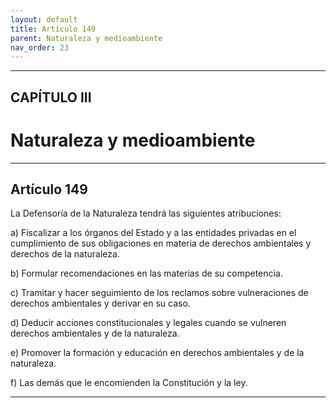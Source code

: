 ```yaml
---
layout: default
title: Artículo 149
parent: Naturaleza y medioambiente
nav_order: 23
---
```


---

## CAPÍTULO III
# Naturaleza y medioambiente

---

## Artículo 149

La Defensoría de la Naturaleza tendrá las siguientes atribuciones:

a) Fiscalizar a los órganos del Estado y a las entidades privadas en el cumplimiento de sus obligaciones en materia de derechos ambientales y derechos de la naturaleza.

b) Formular recomendaciones en las materias de su competencia.

c) Tramitar y hacer seguimiento de los reclamos sobre vulneraciones de derechos ambientales y derivar en su caso.

d) Deducir acciones constitucionales y legales cuando se vulneren derechos ambientales y de la naturaleza.

e) Promover la formación y educación en derechos ambientales y de la naturaleza.

f) Las demás que le encomienden la Constitución y la ley.

---